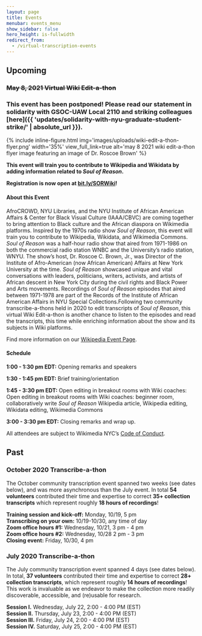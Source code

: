```yaml
---
layout: page
title: Events
menubar: events_menu
show_sidebar: false
hero_height: is-fullwidth
redirect_from:
  - /virtual-transcription-events
---
```

## Upcoming

### ~~May 8, 2021 Virtual Wiki Edit-a-thon~~

### This event has been postponed! Please read our statement in solidarity with GSOC-UAW Local 2110 and striking colleagues [here]({{ 'updates/solidarity-with-nyu-graduate-student-strike/' | absolute_url }}).

{% include inline-figure.html
  img='images/uploads/wiki-edit-a-thon-flyer.png'
  width='35%'
  view_full_link=true
  alt='may 8 2021 wiki edit-a-thon flyer image featuring an image of Dr. Roscoe Brown' %}


__This event will train you to contribute to Wikipedia and Wikidata by adding information related to *Soul of Reason*.__

__Registration is now open at [bit.ly/SORWiki](https://www.eventbrite.com/e/amplifying-the-soul-of-reason-a-virtual-wiki-edit-a-thon-registration-150922833257)!__

#### About this Event

AfroCROWD, NYU Libraries, and the NYU Institute of African American Affairs & Center for Black Visual Culture (IAAA/CBVC) are coming together to bring attention to Black culture and the African diaspora on Wikimedia platforms. Inspired by the 1970s radio show *Soul of Reason*, this event will train you to contribute to Wikipedia, Wikidata, and Wikimedia Commons. *Soul of Reason* was a half-hour radio show that aired from 1971-1986 on both the commercial radio station WNBC and the University’s radio station, WNYU. The show’s host, Dr. Roscoe C. Brown, Jr., was Director of the Institute of Afro-American (now African American) Affairs at New York University at the time. *Soul of Reason* showcased unique and vital conversations with leaders, politicians, writers, activists, and artists of African descent in New York City during the civil rights and Black Power and Arts movements. Recordings of *Soul of Reason* episodes that aired between 1971-1978 are part of the Records of the Institute of African American Affairs in NYU Special Collections.Following two community transcribe-a-thons held in 2020 to edit transcripts of *Soul of Reason*, this virtual Wiki Edit-a-thon is another chance to listen to the episodes and read the transcripts, this time while enriching information about the show and its subjects in Wiki platforms.

Find more information on our [Wikipedia Event Page](https://en.wikipedia.org/wiki/Wikipedia:Meetup/NYC/AfroCROWD/NYU_Soul_of_Reason).

#### Schedule

__1:00 - 1:30 pm EDT:__ Opening remarks and speakers

__1:30 - 1:45 pm EDT:__ Brief training/orientation

__1:45 - 3:30 pm EDT:__ Open editing in breakout rooms with Wiki coaches: Open editing in breakout rooms with Wiki coaches: beginner room, collaboratively write *Soul of Reason* Wikipedia article, Wikipedia editing, Wikidata editing, Wikimedia Commons

__3:00 - 3:30 pm EDT:__ Closing remarks and wrap up.

All attendees are subject to Wikimedia NYC’s [Code of Conduct](https://meta.wikimedia.org/wiki/Wikimedia_New_York_City/Code_of_Conduct).


## Past

### October 2020 Transcribe-a-thon

The October community transcription event spanned two weeks (see dates below), and was more asynchronous than the July event. In total __54 volunteers__ contributed their time and expertise to correct __35+ collection transcripts__ which represent roughly __18 hours of recordings__!

__Training session and kick-off:__   Monday, 10/19, 5 pm  
__Transcribing on your own:__  10/19-10/30, any time of day  
__Zoom office hours #1:__  Wednesday, 10/21, 3 pm - 4 pm  
__Zoom office hours #2:__ Wednesday, 10/28 2 pm - 3 pm  
__Closing event:__  Friday, 10/30, 4 pm  

### July 2020 Transcribe-a-thon

The July community transcription event spanned 4 days (see dates below). In total, __37 volunteers__ contributed their time and expertise to correct __28+ collection transcripts__, which represent roughly __14 hours of recordings__! This work is invaluable as we endeavor to make the collection more readily discoverable, accessible, and (re)usable for research.

__Session I.__    Wednesday, July 22, 2:00 - 4:00 PM (EST)  
__Session II.__   Thursday, July 23, 2:00 - 4:00 PM (EST)  
__Session III.__  Friday, July 24, 2:00 - 4:00 PM (EST)  
__Session IV.__   Saturday, July 25, 2:00 - 4:00 PM (EST)
